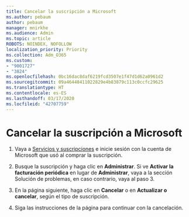 ```yaml
---
title: Cancelar la suscripción a Microsoft
ms.author: pebaum
author: pebaum
manager: mnirkhe
ms.audience: Admin
ms.topic: article
ROBOTS: NOINDEX, NOFOLLOW
localization_priority: Priority
ms.collection: Adm_O365
ms.custom:
- "9001727"
- "3824"
ms.openlocfilehash: 0bc16dac8daf6219fcd3507e1f47d1d62a0961d2
ms.sourcegitcommit: 09a46448411022829e4b83879c113c0ccfc29625
ms.translationtype: HT
ms.contentlocale: es-ES
ms.lasthandoff: 03/17/2020
ms.locfileid: "42707759"
---
```

# <a name="cancel-your-microsoft-subscription"></a>Cancelar la suscripción a Microsoft

1. Vaya a [Servicios y suscripciones](https://account.microsoft.com/services/) e inicie sesión con la cuenta de Microsoft que usó al comprar la suscripción.

2. Busque la suscripción y haga clic en **Administrar**. Si ve **Activar la facturación periódica** en lugar de **Administrar**, vaya a la sección Solución de problemas, en caso contrario, vaya al paso 3.

3. En la página siguiente, haga clic en **Cancelar** o en **Actualizar o cancelar**, según el tipo de suscripción.

4. Siga las instrucciones de la página para continuar con la cancelación.
